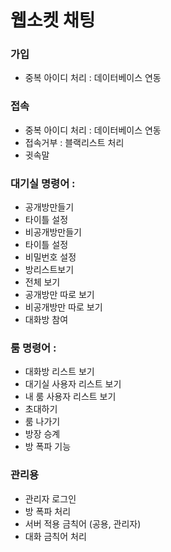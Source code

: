 # 웹소켓 채팅
### 가입
- 중복 아이디 처리 : 데이터베이스 연동
### 접속
- 중복 아이디 처리 : 데이터베이스 연동
- 접속거부 : 블랙리스트 처리
- 귓속말

### 대기실 명령어 :
- 공개방만들기
- 타이틀 설정 
- 비공개방만들기
- 타이틀 설정
- 비밀번호 설정
- 방리스트보기
- 전체 보기
- 공개방만 따로 보기
- 비공개방만 따로 보기
- 대화방 참여

### 룸 명령어 : 
- 대화방 리스트 보기 
- 대기실 사용자 리스트 보기
- 내 룸 사용자 리스트 보기
- 초대하기
- 룸 나가기
- 방장 승계
- 방 폭파 기능

### 관리용 
- 관리자 로그인
- 방 폭파 처리
- 서버 적용 금칙어 (공용, 관리자) 
- 대화 금칙어 처리
